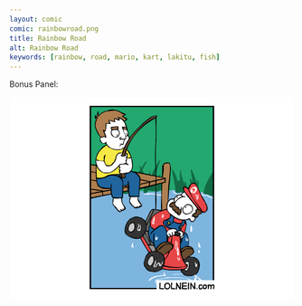 ```yaml
---
layout: comic
comic: rainbowroad.png
title: Rainbow Road
alt: Rainbow Road
keywords: [rainbow, road, mario, kart, lakitu, fish]
---
```


Bonus Panel:

![Rainbow Road Bonus Panel](/images/rainbowroad_bonus.png)
